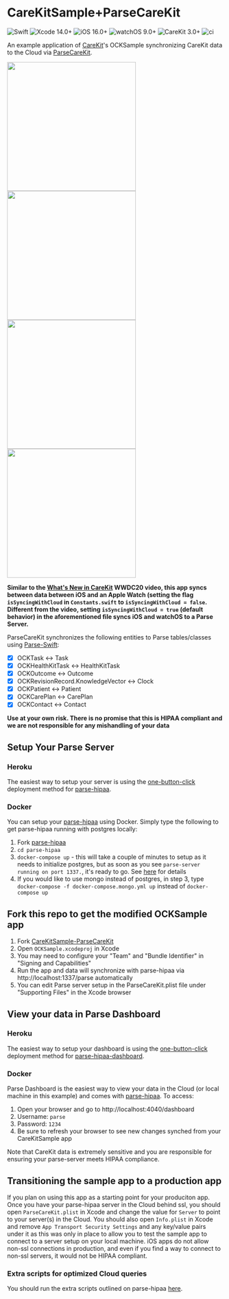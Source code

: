 # CareKitSample+ParseCareKit
![Swift](https://img.shields.io/badge/swift-5.7-brightgreen.svg) ![Xcode 14.0+](https://img.shields.io/badge/xcode-14.0%2B-blue.svg) ![iOS 16.0+](https://img.shields.io/badge/iOS-16.0%2B-blue.svg) ![watchOS 9.0+](https://img.shields.io/badge/watchOS-9.0%2B-blue.svg) ![CareKit 3.0+](https://img.shields.io/badge/CareKit-3.0%2B-red.svg) ![ci](https://github.com/netreconlab/CareKitSample-ParseCareKit/workflows/ci/badge.svg?branch=main)

An example application of [CareKit](https://github.com/carekit-apple/CareKit)'s OCKSample synchronizing CareKit data to the Cloud via [ParseCareKit](https://github.com/netreconlab/ParseCareKit).

<img src="https://user-images.githubusercontent.com/8621344/101721031-06869500-3a75-11eb-9631-88927e9c8f00.png" width="300"> <img src="https://user-images.githubusercontent.com/8621344/101721111-33d34300-3a75-11eb-885e-4a6fc96dbd35.png" width="300"> <img src="https://user-images.githubusercontent.com/8621344/101721146-48afd680-3a75-11eb-955a-7848146a9d6f.png" width="300"><img src="https://user-images.githubusercontent.com/8621344/101721182-5cf3d380-3a75-11eb-99c9-bde40477acf3.png" width="300">

**Similar to the [What's New in CareKit](https://developer.apple.com/videos/play/wwdc2020/10151/) WWDC20 video, this app syncs between data between iOS and an Apple Watch (setting the flag `isSyncingWithCloud` in `Constants.swift` to  `isSyncingWithCloud = false`. Different from the video, setting `isSyncingWithCloud = true` (default behavior) in the aforementioned file syncs iOS and watchOS to a Parse Server.**

ParseCareKit synchronizes the following entities to Parse tables/classes using [Parse-Swift](https://github.com/netreconlab/Parse-Swift):

- [x] OCKTask <-> Task
- [x] OCKHealthKitTask <-> HealthKitTask 
- [x] OCKOutcome <-> Outcome
- [x] OCKRevisionRecord.KnowledgeVector <-> Clock
- [x] OCKPatient <-> Patient
- [x] OCKCarePlan <-> CarePlan
- [x] OCKContact <-> Contact

**Use at your own risk. There is no promise that this is HIPAA compliant and we are not responsible for any mishandling of your data**

## Setup Your Parse Server

### Heroku
The easiest way to setup your server is using the [one-button-click](https://github.com/netreconlab/parse-hipaa#heroku) deployment method for [parse-hipaa](https://github.com/netreconlab/parse-hipaa).

### Docker
You can setup your [parse-hipaa](https://github.com/netreconlab/parse-hipaa) using Docker. Simply type the following to get parse-hipaa running with postgres locally:

1. Fork [parse-hipaa](https://github.com/netreconlab/parse-hipaa)
2. `cd parse-hipaa`
3.  `docker-compose up` - this will take a couple of minutes to setup as it needs to initialize postgres, but as soon as you see `parse-server running on port 1337.`, it's ready to go. See [here](https://github.com/netreconlab/parse-hipaa#getting-started) for details
4. If you would like to use mongo instead of postgres, in step 3, type `docker-compose -f docker-compose.mongo.yml up` instead of `docker-compose up`

## Fork this repo to get the modified OCKSample app

1. Fork [CareKitSample-ParseCareKit](https://github.com/netreconlab/ParseCareKit)
2. Open `OCKSample.xcodeproj` in Xcode
3. You may need to configure your "Team" and "Bundle Identifier" in "Signing and Capabilities"
4. Run the app and data will synchronize with parse-hipaa via http://localhost:1337/parse automatically
5. You can edit Parse server setup in the ParseCareKit.plist file under "Supporting Files" in the Xcode browser

## View your data in Parse Dashboard

### Heroku
The easiest way to setup your dashboard is using the [one-button-click](https://github.com/netreconlab/parse-hipaa-dashboard#heroku) deployment method for [parse-hipaa-dashboard](https://github.com/netreconlab/parse-hipaa-dashboard).

### Docker
Parse Dashboard is the easiest way to view your data in the Cloud (or local machine in this example) and comes with [parse-hipaa](https://github.com/netreconlab/parse-hipaa). To access:
1. Open your browser and go to http://localhost:4040/dashboard
2. Username: `parse`
3. Password: `1234`
4. Be sure to refresh your browser to see new changes synched from your CareKitSample app

Note that CareKit data is extremely sensitive and you are responsible for ensuring your parse-server meets HIPAA compliance.

## Transitioning the sample app to a production app
If you plan on using this app as a starting point for your produciton app. Once you have your parse-hipaa server in the Cloud behind ssl, you should open `ParseCareKit.plist` in Xcode and change the value for `Server` to point to your server(s) in the Cloud. You should also open `Info.plist` in Xcode and remove `App Transport Security Settings` and any key/value pairs under it as this was only in place to allow you to test the sample app to connect to a server setup on your local machine. iOS apps do not allow non-ssl connections in production, and even if you find a way to connect to non-ssl servers, it would not be HIPAA compliant.

### Extra scripts for optimized Cloud queries
You should run the extra scripts outlined on parse-hipaa [here](https://github.com/netreconlab/parse-hipaa#running-in-production-for-parsecarekit).
